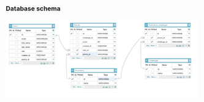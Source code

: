 ### Database schema

![database schema](https://github.com/vincentli77/Projet-SGBDR/blob/main/backend/dbms/databaseSchema.png?raw=true)

